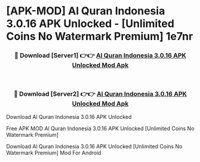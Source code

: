 # [APK-MOD] Al Quran Indonesia 3.0.16 APK Unlocked - [Unlimited Coins No Watermark Premium] 1e7nr



<div align="center">
<h3>🔴 Download [Server1] 👉👉 <a href="https://momento.my/?title=Al_Quran_Indonesia_3.0.16_APK_Unlocked">Al Quran Indonesia 3.0.16 APK Unlocked Mod Apk</a></h3><br>

<h3>🔴 Download [Server2] 👉👉 <a href="https://momento.my/?title=Al_Quran_Indonesia_3.0.16_APK_Unlocked">Al Quran Indonesia 3.0.16 APK Unlocked Mod Apk</a></h3>
</div>



Download Al Quran Indonesia 3.0.16 APK Unlocked 

Free APK MOD Al Quran Indonesia 3.0.16 APK Unlocked [Unlimited Coins No Watermark Premium]

Download Al Quran Indonesia 3.0.16 APK Unlocked [Unlimited Coins No Watermark Premium] Mod For Android

